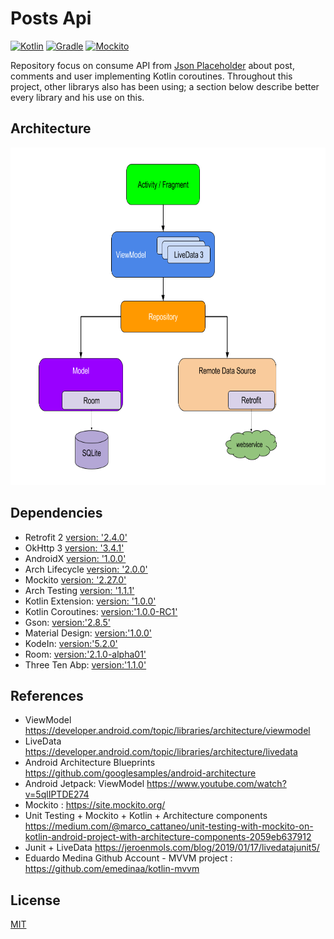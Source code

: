 # Posts Api

[![Kotlin](https://img.shields.io/badge/kotlin-1.3.30-blue.svg)](http://kotlinlang.org) [![Gradle](https://img.shields.io/badge/gradle-3.3.2-%2366DCB8.svg)](https://developer.android.com/studio/releases/gradle-plugin) [![Mockito](https://img.shields.io/badge/mockito-2.27.0-orange.svg)](https://site.mockito.org/)

Repository focus on consume API from [Json Placeholder](https://jsonplaceholder.typicode.com/) about post, comments and user implementing Kotlin coroutines. Throughout this project, other librarys also has been using; a section below describe better every library and his use on this.

## Architecture
<img src="assets/mvvm-architecture.png" height="540">

## Dependencies

- Retrofit 2 [version: '2.4.0'](https://square.github.io/retrofit/)
- OkHttp 3 [version: '3.4.1'](https://square.github.io/okhttp/)
- AndroidX [version: '1.0.0'](https://mvnrepository.com/artifact/androidx)
- Arch Lifecycle [version: '2.0.0'](https://developer.android.com/jetpack/androidx/releases/lifecycle)
- Mockito [version: '2.27.0'](https://site.mockito.org/)
- Arch Testing [version: '1.1.1'](https://mvnrepository.com/artifact/android.arch.core/core-testing?repo=google)
- Kotlin Extension: [version: '1.0.0'](https://android.github.io/android-ktx/core-ktx/)
- Kotlin Coroutines: [version:'1.0.0-RC1'](https://github.com/Kotlin/kotlinx.coroutines)
- Gson: [version:'2.8.5'](https://github.com/google/gson)
- Material Design: [version:'1.0.0'](https://github.com/material-components)
- KodeIn: [version:'5.2.0'](https://github.com/Kodein-Framework/Kodein-DI)
- Room: [version:'2.1.0-alpha01'](https://github.com/rom-rb/rom)
- Three Ten Abp: [version:'1.1.0'](https://github.com/JakeWharton/ThreeTenABP)

## References

- ViewModel https://developer.android.com/topic/libraries/architecture/viewmodel
- LiveData https://developer.android.com/topic/libraries/architecture/livedata
- Android Architecture Blueprints https://github.com/googlesamples/android-architecture
- Android Jetpack: ViewModel https://www.youtube.com/watch?v=5qlIPTDE274
- Mockito : https://site.mockito.org/
- Unit Testing + Mockito + Kotlin + Architecture components https://medium.com/@marco_cattaneo/unit-testing-with-mockito-on-kotlin-android-project-with-architecture-components-2059eb637912
- Junit + LiveData https://jeroenmols.com/blog/2019/01/17/livedatajunit5/
- Eduardo Medina Github Account - MVVM project : https://github.com/emedinaa/kotlin-mvvm

## License
[MIT](https://choosealicense.com/licenses/mit/)
